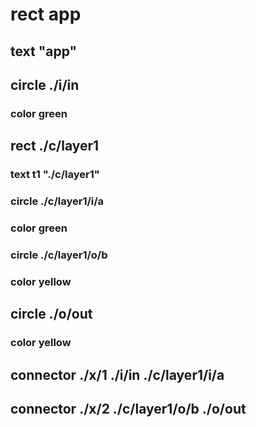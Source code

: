# rect app
## text "app"
## circle ./i/in
### color green
## rect ./c/layer1
### text t1 "./c/layer1"
### circle ./c/layer1/i/a
### color green
### circle ./c/layer1/o/b
### color yellow
## circle ./o/out
### color yellow

## connector ./x/1 ./i/in ./c/layer1/i/a
## connector ./x/2 ./c/layer1/o/b ./o/out
